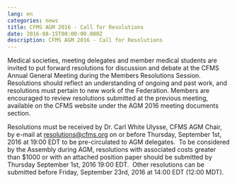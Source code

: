 ```yaml
---
lang: en
categories: news
title: CFMS AGM 2016 - Call for Resolutions
date: 2016-08-15T00:00:00.000Z
description: CFMS AGM 2016 - Call for Resolutions
---
```



Medical societies, meeting delegates and member medical students are invited to put forward resolutions for discussion and debate at the CFMS Annual General Meeting during the Members Resolutions Session. Resolutions should reflect an understanding of ongoing and past work, and resolutions must pertain to new work of the Federation. Members are encouraged to review resolutions submitted at the previous meeting, available on the CFMS website under the AGM 2016 meeting documents section. &nbsp;&nbsp;

Resolutions must be received by Dr. Carl White Ulysse, CFMS AGM Chair, by e-mail at resolutions@cfms.org on or before Thursday, September 1st, 2016 at 19:00 EDT to be pre-circulated to AGM delegates. &nbsp;To be considered by the Assembly during AGM, resolutions with associated costs greater than $1000 or with an attached position paper should be submitted by Thursday September 1st, 2016 19:00 EDT. &nbsp;Other resolutions can be submitted before Friday, September 23rd, 2016 at 14:00 EDT (12:00 MDT).